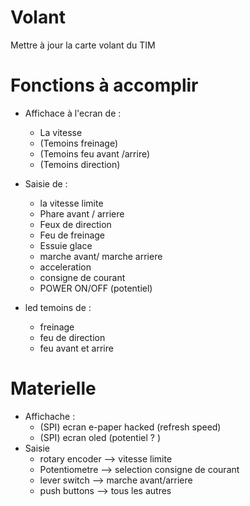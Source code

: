 # Volant
Mettre à jour la carte volant du TIM

# Fonctions à accomplir

- Affichace à l'ecran de : 
	- La vitesse 
	- (Temoins freinage)
	- (Temoins feu avant /arrire)
	- (Temoins direction)

- Saisie de :
	- la vitesse limite
	- Phare avant / arriere
	- Feux de direction
	- Feu de freinage
	- Essuie glace 
	- marche avant/ marche arriere
	- acceleration
	- consigne de courant
	- POWER ON/OFF (potentiel)

- led temoins de :
	- freinage
	- feu de direction
	- feu avant et arrire

# Materielle

- Affichache  :
	- (SPI) ecran e-paper hacked (refresh speed)
	- (SPI) ecran oled (potentiel ? )
- Saisie 
	- rotary encoder --> vitesse limite 
	- Potentiometre  --> selection consigne de courant 
	- lever switch   --> marche avant/arriere
	- push buttons   --> tous les autres
